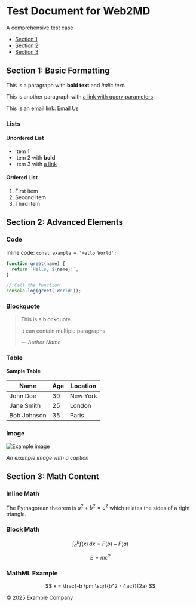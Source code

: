 # Test Document for Web2MD

A comprehensive test case

- [Section 1](#section1)
- [Section 2](#section2)
- [Section 3](#section3)

## Section 1: Basic Formatting

This is a paragraph with **bold text** and *italic text*.

This is another paragraph with [a link with query parameters](https://example.com?param=value&another=true).

This is an email link: [Email Us](mailto:user@example.com)

### Lists

#### Unordered List

- Item 1
- Item 2 with **bold**
- Item 3 with [a link](https://example.org)

#### Ordered List

1. First item
2. Second item
3. Third item

## Section 2: Advanced Elements

### Code

Inline code: `const example = 'Hello World';`

```javascript
function greet(name) {
  return `Hello, ${name}!`;
}

// Call the function
console.log(greet('World'));
```

### Blockquote

> This is a blockquote.
>
> It can contain multiple paragraphs.
>
> — *Author Name*

### Table

**Sample Table**

| Name | Age | Location |
| --- | --- | --- |
| John Doe | 30 | New York |
| Jane Smith | 25 | London |
| Bob Johnson | 35 | Paris |

### Image

![Example image](https://example.com/image.jpg)

*An example image with a caption*

## Section 3: Math Content

### Inline Math

The Pythagorean theorem is $a^2 + b^2 = c^2$ which relates the sides of a right triangle.

### Block Math

$$
\int_{a}^{b} f(x) \, dx = F(b) - F(a)
$$

$$
E = mc^2
$$

### MathML Example

$$
x = \frac{-b \pm \sqrt{b^2 - 4ac}}{2a}
$$

© 2025 Example Company